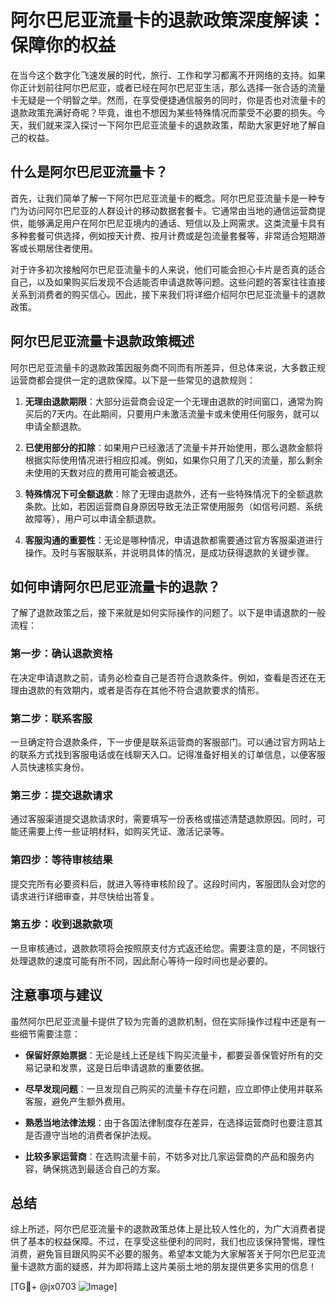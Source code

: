 # 阿尔巴尼亚流量卡的退款政策深度解读：保障你的权益

在当今这个数字化飞速发展的时代，旅行、工作和学习都离不开网络的支持。如果你正计划前往阿尔巴尼亚，或者已经在阿尔巴尼亚生活，那么选择一张合适的流量卡无疑是一个明智之举。然而，在享受便捷通信服务的同时，你是否也对流量卡的退款政策充满好奇呢？毕竟，谁也不想因为某些特殊情况而蒙受不必要的损失。今天，我们就来深入探讨一下阿尔巴尼亚流量卡的退款政策，帮助大家更好地了解自己的权益。

## 什么是阿尔巴尼亚流量卡？

首先，让我们简单了解一下阿尔巴尼亚流量卡的概念。阿尔巴尼亚流量卡是一种专门为访问阿尔巴尼亚的人群设计的移动数据套餐卡。它通常由当地的通信运营商提供，能够满足用户在阿尔巴尼亚境内的通话、短信以及上网需求。这类流量卡具有多种套餐可供选择，例如按天计费、按月计费或是包流量套餐等，非常适合短期游客或长期居住者使用。

对于许多初次接触阿尔巴尼亚流量卡的人来说，他们可能会担心卡片是否真的适合自己，以及如果购买后发现不合适能否申请退款等问题。这些问题的答案往往直接关系到消费者的购买信心。因此，接下来我们将详细介绍阿尔巴尼亚流量卡的退款政策。

## 阿尔巴尼亚流量卡退款政策概述

阿尔巴尼亚流量卡的退款政策因服务商不同而有所差异，但总体来说，大多数正规运营商都会提供一定的退款保障。以下是一些常见的退款规则：

1. **无理由退款期限**：大部分运营商会设定一个无理由退款的时间窗口，通常为购买后的7天内。在此期间，只要用户未激活流量卡或未使用任何服务，就可以申请全额退款。

2. **已使用部分的扣除**：如果用户已经激活了流量卡并开始使用，那么退款金额将根据实际使用情况进行相应扣减。例如，如果你只用了几天的流量，那么剩余未使用的天数对应的费用可能会被退还。

3. **特殊情况下可全额退款**：除了无理由退款外，还有一些特殊情况下的全额退款条款。比如，若因运营商自身原因导致无法正常使用服务（如信号问题、系统故障等），用户可以申请全额退款。

4. **客服沟通的重要性**：无论是哪种情况，申请退款都需要通过官方客服渠道进行操作。及时与客服联系，并说明具体的情况，是成功获得退款的关键步骤。

## 如何申请阿尔巴尼亚流量卡的退款？

了解了退款政策之后，接下来就是如何实际操作的问题了。以下是申请退款的一般流程：

### 第一步：确认退款资格

在决定申请退款之前，请务必检查自己是否符合退款条件。例如，查看是否还在无理由退款的有效期内，或者是否存在其他不符合退款要求的情形。

### 第二步：联系客服

一旦确定符合退款条件，下一步便是联系运营商的客服部门。可以通过官方网站上的联系方式找到客服电话或在线聊天入口。记得准备好相关的订单信息，以便客服人员快速核实身份。

### 第三步：提交退款请求

通过客服渠道提交退款请求时，需要填写一份表格或描述清楚退款原因。同时，可能还需要上传一些证明材料，如购买凭证、激活记录等。

### 第四步：等待审核结果

提交完所有必要资料后，就进入等待审核阶段了。这段时间内，客服团队会对您的请求进行详细审查，并尽快给出答复。

### 第五步：收到退款款项

一旦审核通过，退款款项将会按照原支付方式返还给您。需要注意的是，不同银行处理退款的速度可能有所不同，因此耐心等待一段时间也是必要的。

## 注意事项与建议

虽然阿尔巴尼亚流量卡提供了较为完善的退款机制，但在实际操作过程中还是有一些细节需要注意：

- **保留好原始票据**：无论是线上还是线下购买流量卡，都要妥善保管好所有的交易记录和发票，这是日后申请退款的重要依据。
  
- **尽早发现问题**：一旦发现自己购买的流量卡存在问题，应立即停止使用并联系客服，避免产生额外费用。

- **熟悉当地法律法规**：由于各国法律制度存在差异，在选择运营商时也要注意其是否遵守当地的消费者保护法规。

- **比较多家运营商**：在选购流量卡前，不妨多对比几家运营商的产品和服务内容，确保挑选到最适合自己的方案。

## 总结

综上所述，阿尔巴尼亚流量卡的退款政策总体上是比较人性化的，为广大消费者提供了基本的权益保障。不过，在享受这些便利的同时，我们也应该保持警惕，理性消费，避免盲目跟风购买不必要的服务。希望本文能为大家解答关于阿尔巴尼亚流量卡退款方面的疑惑，并为即将踏上这片美丽土地的朋友提供更多实用的信息！

[TG💪+ @jx0703 ![Image](https://github.com/user-attachments/assets/dbca1d08-cadb-493c-b0ec-ad6f7a83f270)]